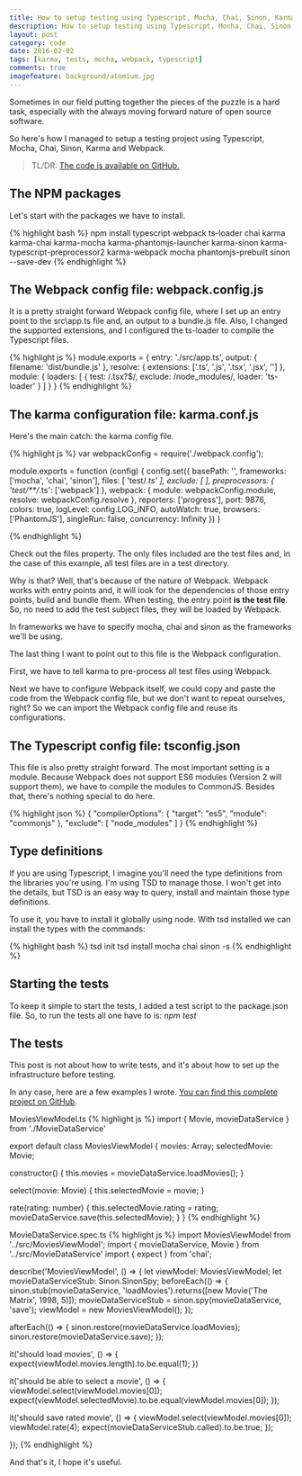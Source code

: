 ```yaml
---
title: How to setup testing using Typescript, Mocha, Chai, Sinon, Karma and Webpack
description: How to setup testing using Typescript, Mocha, Chai, Sinon, Karma and Webpack.
layout: post
category: code
date: 2016-02-02
tags: [karma, tests, mocha, webpack, typescript]
comments: true
imagefeature: background/atomium.jpg
---
```

Sometimes in our field putting together the pieces of the puzzle is a hard task, especially with the always moving forward nature of open source software.

So here's how I managed to setup a testing project using Typescript, Mocha, Chai, Sinon, Karma and Webpack.

> TL/DR: [The code is available on GitHub.](https://github.com/vintem/TypescriptMochaWebpackDemo)

## The NPM packages

Let's start with the packages we have to install.

{% highlight bash %} 
npm install typescript webpack ts-loader chai karma karma-chai karma-mocha karma-phantomjs-launcher karma-sinon karma-typescript-preprocessor2 karma-webpack mocha phantomjs-prebuilt sinon --save-dev
{% endhighlight %}

## The Webpack config file: webpack.config.js

It is a pretty straight forward Webpack config file, where I set up an entry point to the src\app.ts file and, an output to a bundle.js file. Also, I changed the supported extensions, and I configured the ts-loader to compile the Typescript files.

{% highlight js %}
module.exports = {
  entry: './src/app.ts',
  output: {
    filename: 'dist/bundle.js'
  },
  resolve: {
    extensions: ['.ts', '.js', '.tsx', '.jsx', '']
  },
  module: {
    loaders: [
      {
        test: /\.tsx?$/,
        exclude: /node_modules/,
        loader: 'ts-loader'
      }
    ]
  }
}
{% endhighlight %}

## The karma configuration file: karma.conf.js

Here's the main catch: the karma config file.

{% highlight js %}
var webpackConfig = require('./webpack.config');

module.exports = function (config) {
  config.set({
    basePath: '',
    frameworks: ['mocha', 'chai', 'sinon'],
    files: [
      'test/*.ts'
    ],
    exclude: [
    ],
    preprocessors: {
      'test/**/*.ts': ['webpack']
    },
    webpack: {
      module: webpackConfig.module,
      resolve: webpackConfig.resolve
    },
    reporters: ['progress'],
    port: 9876,
    colors: true,
    logLevel: config.LOG_INFO,
    autoWatch: true,
    browsers: ['PhantomJS'],
    singleRun: false,
    concurrency: Infinity
  })
}

{% endhighlight %}

Check out the files property. The only files included are the test files and, in the case of this example, all test files are in a test directory. 

Why is that? Well, that's because of the nature of Webpack. Webpack works with entry points and, it will look for the dependencies of those entry points, build and bundle them. When testing, the entry point **is the test file**. So, no need to add the test subject files, they will be loaded by Webpack.

In frameworks we have to specify mocha, chai and sinon as the frameworks we'll be using.

The last thing I want to point out to this file is the Webpack configuration. 

First, we have to tell karma to pre-process all test files using Webpack.

Next we have to configure Webpack itself, we could copy and paste the code from the Webpack config file, but we don't want to repeat ourselves, right? So we can import the Webpack config file and reuse its configurations.

## The Typescript config file: tsconfig.json

This file is also pretty straight forward. The most important setting is a module. Because Webpack does not support ES6 modules (Version 2 will support them), we have to compile the modules to CommonJS. Besides that, there's nothing special to do here. 

{% highlight json %}
{
  "compilerOptions": {
    "target": "es5",
    "module": "commonjs"
  },
  "exclude": [
    "node_modules"
  ]
}
{% endhighlight %}

## Type definitions

If you are using Typescript, I imagine you'll need the type definitions from the libraries you're using. I'm using TSD to manage those. I won't get into the details, but TSD is an easy way to query, install and maintain those type definitions. 

To use it, you have to install it globally using node. With tsd installed we can install the types with the commands:

{% highlight bash %}
tsd init
tsd install mocha chai sinon -s
{% endhighlight %}

## Starting the tests

To keep it simple to start the tests, I added a test script to the package.json file. So, to run the tests all one have to is: *npm test*

## The tests

This post is not about how to write tests, and it's about how to set up the infrastructure before testing. 

In any case, here are a few examples I wrote. [You can find this complete project on GitHub](https://github.com/vintem/TypescriptMochaWebpackDemo).

MoviesViewModel.ts
{% highlight js %}
import { Movie, movieDataService } from './MovieDataService'

export default class MoviesViewModel {
  movies: Array<Movie>;
  selectedMovie: Movie;

  constructor() {
    this.movies = movieDataService.loadMovies();
  }

  select(movie: Movie) {
    this.selectedMovie = movie;
  }

  rate(rating: number) {
    this.selectedMovie.rating = rating;
    movieDataService.save(this.selectedMovie);
  }
}
{% endhighlight %}

MovieDataService.spec.ts
{% highlight js %}
import MoviesViewModel from '../src/MoviesViewModel';
import { movieDataService, Movie } from '../src/MovieDataService'
import { expect } from 'chai';

describe('MoviesViewModel', () => {
  let viewModel: MoviesViewModel;
  let movieDataServiceStub: Sinon.SinonSpy;
  beforeEach(() => {
    sinon.stub(movieDataService, 'loadMovies').returns([new Movie('The Matrix', 1998, 5)]);
    movieDataServiceStub = sinon.spy(movieDataService, 'save');
    viewModel = new MoviesViewModel();
  });

  afterEach(() => {
    sinon.restore(movieDataService.loadMovies);
    sinon.restore(movieDataService.save);
  });

  it('should load movies', () => {
    expect(viewModel.movies.length).to.be.equal(1);
  })

  it('should be able to select a movie', () => {
    viewModel.select(viewModel.movies[0]);
    expect(viewModel.selectedMovie).to.be.equal(viewModel.movies[0]);
  });

  it('should save rated movie', () => {
    viewModel.select(viewModel.movies[0]);
    viewModel.rate(4);
    expect(movieDataServiceStub.called).to.be.true;
  });

});
{% endhighlight %}

And that's it, I hope it's useful.